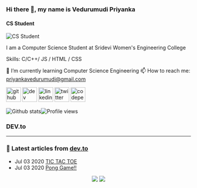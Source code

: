 

<!--
**VedurumudiPriyanka/VedurumudiPriyanka** is a ✨ _special_ ✨ repository because its `README.md` (this file) appears on your GitHub profile.

Here are some ideas to get you started:

- 🔭 I’m currently working on ...
- 🌱 I’m currently learning ...
- 👯 I’m looking to collaborate on ...
- 🤔 I’m looking for help with ...
- 💬 Ask me about ...
- 📫 How to reach me: ... priyankavedurumudi@gmail.com
- 😄 Pronouns: ...
- ⚡ Fun fact: ...
-->
### Hi there 👋, my name is Vedurumudi  Priyanka
#### CS Student
![CS Student](https://arturssmirnovs.github.io/github-profile-readme-generator/images/banner.png)

I am a Computer Science Student at Sridevi Women's Engineering College

Skills: C/C++/ JS / HTML / CSS

🌱 I’m currently learning Computer Science Engineering
📫 How to reach me: priyankavedurumudi@gmail.com 

[<img src='https://cdn.jsdelivr.net/npm/simple-icons@3.0.1/icons/github.svg' alt='github' height='40'>](https://github.com/VedurumudiPriyanka)  [<img src='https://cdn.jsdelivr.net/npm/simple-icons@3.0.1/icons/dev-dot-to.svg' alt='dev' height='40'>](https://dev.to/vedurumudipriyanka)  [<img src='https://cdn.jsdelivr.net/npm/simple-icons@3.0.1/icons/linkedin.svg' alt='linkedin' height='40'>](https://www.linkedin.com/in/vedurumudi-priyanka/)  [<img src='https://cdn.jsdelivr.net/npm/simple-icons@3.0.1/icons/twitter.svg' alt='twitter' height='40'>](https://twitter.com/VedurumudiP)  [<img src='https://cdn.jsdelivr.net/npm/simple-icons@3.0.1/icons/codepen.svg' alt='codepen' height='40'>](https://codepen.io/Vedurumudi-Priyanka)  

![Github stats](https://github-readme-stats.vercel.app/api?username=VedurumudiPriyanka&show_icons=true)![Profile views](https://gpvc.arturio.dev/VedurumudiPriyanka)  







### DEV.to
<hr>

### 📝 Latest articles from [dev.to](https://dev.to/vedurumudipriyanka)

* Jul 03 2020 [TIC TAC TOE](https://dev.to/vedurumudipriyanka/tic-tac-toe-np5) 
* Jul 03 2020 [Pong Game!!](https://dev.to/vedurumudipriyanka/pong-game-by-vedurumudi-priyanka-562m) 
<p align="center">

<img src="https://visitor-badge.laobi.icu/badge?page_id=VedurumudiPriyanka.VedurumudiPriyanka" />

<img src="https://img.shields.io/badge/dynamic/json?color=brightgreen&label=followers&query=followers&url=https%3A%2F%2Fapi.github.com%2Fusers%2FVedurumudiPriyanka" />

</p>
